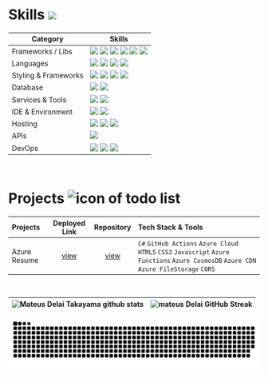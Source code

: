 <!-- <div align="center">
  <a href="https://www.linkedin.com/in/mateusdtakayama/"><img src="https://img.shields.io/badge/LinkedIn-d5d5d5?style=for-the-badge&logo=linkedin&logoColor=0A0209" alt="profile of LinkedIn with username Mateus Delai" /></a>

</div>
<br>

<br> -->

# Skills <img src='https://user-images.githubusercontent.com/74038190/206662607-d9e7591e-bbf9-42f9-9386-29efc927bc16.gif' width="40">

| Category             | Skills                                                                                                                                                                                                                                                                                                                                                                                                                                                                                                                                                                                                                                                       |
| -------------------- | ------------------------------------------------------------------------------------------------------------------------------------------------------------------------------------------------------------------------------------------------------------------------------------------------------------------------------------------------------------------------------------------------------------------------------------------------------------------------------------------------------------------------------------------------------------------------------------------------------------------------------------------------------------ |
| Frameworks / Libs    | <img src="https://img.shields.io/badge/next.js-000000?style=for-the-badge&logo=nextdotjs&logoColor=white"/> <img src="https://img.shields.io/badge/React-20232A?style=for-the-badge&logo=react&logoColor=61DAFB"/> <img src="https://img.shields.io/badge/Spring-339911?style=for-the-badge&logo=spring&logoColor=white"/> <img src="https://img.shields.io/badge/Express.js-000000?style=for-the-badge&logo=express&logoColor=white"/> <img src="https://img.shields.io/badge/Node.js-339933?style=for-the-badge&logo=nodedotjs&logoColor=white"/> <img src="https://img.shields.io/badge/Nest.js-E0234E?style=for-the-badge&logo=NestJs&logoColor=white"/> |
| Languages            | <img src="https://img.shields.io/badge/JavaScript-323330?style=for-the-badge&logo=javascript&logoColor=F7DF1E"/> <img src="https://img.shields.io/badge/TypeScript-007ACC?style=for-the-badge&logo=typescript&logoColor=white"/> <img src="https://img.shields.io/badge/java-FF7900?style=for-the-badge&logo=coffeescript&logoColor=white"/> <img src="https://img.shields.io/badge/c-A8B9CC?style=for-the-badge&logo=c&logoColor=white"/>                                                                                                                                                                                                                   |
| Styling & Frameworks | <img src="https://img.shields.io/badge/CSS3-1572B6?style=for-the-badge&logo=css3&logoColor=white" /> <img src="https://img.shields.io/badge/Tailwind_CSS-38B2AC?style=for-the-badge&logo=tailwind-css&logoColor=white"/> <img src="https://img.shields.io/badge/Sass-CC6699?style=for-the-badge&logo=sass&logoColor=white" /> <img src="https://img.shields.io/badge/Bootstrap-563D7C?style=for-the-badge&logo=bootstrap&logoColor=white" />                                                                                                                                                                                                                 |
| Database             | <img src="https://img.shields.io/badge/postgresql-4169E1?style=for-the-badge&logo=postgresql&logoColor=white" /> <img src="https://img.shields.io/badge/MySQL-005C84?style=for-the-badge&logo=mysql&logoColor=white"/>                                                                                                                                                                                                                                                                                                                                                                                                                                       |
| Services & Tools     | <img src="https://img.shields.io/badge/GitHub-000000?style=for-the-badge&logo=github&logoColor=white"/></a> <img src="https://img.shields.io/badge/GIT-E44C30?style=for-the-badge&logo=git&logoColor=white"/>                                                                                                                                                                                                                                                                                                                                                                                                                                                |
| IDE & Environment    | <img src="https://img.shields.io/badge/VSCode-0078D4?style=for-the-badge&logo=visual%20studio%20code&logoColor=white" /> <img src="https://img.shields.io/badge/eslint-3A33D1?style=for-the-badge&logo=eslint&logoColor=white" />                                                                                                                                                                                                                                                                                                                                                                                                                            |
| Hosting              | <img src="https://img.shields.io/badge/Vercel-000000?style=for-the-badge&logo=vercel&logoColor=white"/> <img src="https://img.shields.io/badge/Netlify-00C7B7?style=for-the-badge&logo=netlify&logoColor=white"/> <img src="https://img.shields.io/badge/Heroku-430098?style=for-the-badge&logo=heroku&logoColor=white"/>                                                                                                                                                                                                                                                                                                                                    |
| APIs                 | <img src="https://img.shields.io/badge/Postman-FF6C37?style=for-the-badge&logo=Postman&logoColor=white" />                                                                                                                                                                                                                                                                                                                                                                                                                                                                                                                                                   |
| DevOps               | <img src="https://img.shields.io/badge/linuxmint-87CF3E?style=for-the-badge&logo=linuxmint&logoColor=white" /> <img src="https://img.shields.io/badge/microsoftteams-6264A7?style=for-the-badge&logo=microsoftteams&logoColor=white" /> <img src="https://img.shields.io/badge/docker-2496ED?style=for-the-badge&logo=docker&logoColor=white" />                                                                                                                                                                                                                                                                                                             |

<br>

<!--- ------------------------------------------------------------------------------------------------------------------------------------------------------ -->
<!--- -- Projects Section ---------------------------------------------------------------------------------------------------------------------------------- -->
<!--- ------------------------------------------------------------------------------------------------------------------------------------------------------ -->

# Projects <img src="https://user-images.githubusercontent.com/74038190/221857969-f37e1717-1470-4fe4-abb5-88b334cf64ea.png" alt="icon of todo list" width="40" />

| Projects     |                 Deployed Link                  |                         Repository                         | Tech Stack & Tools                                                                                                                        |
| :----------- | :--------------------------------------------: | :--------------------------------------------------------: | :---------------------------------------------------------------------------------------------------------------------------------------- |
| Azure Resume | [view](https://mateusdtakayama.azureedge.net/) | [view](https://github.com/mateusdtakayama/curriculo-azure) | `C#` `GitHub Actions` `Azure Cloud` `HTML5` `CSS3` `Javascript` `Azure Functions` `Azure CosmosDB` `Azure CDN` `Azure FileStorage` `CORS` |

<br>
<!--- ------------------------------------------------------------------------------------------------------------------------------------------------------ -->
<!--- -- GitHub Stats ------------------------------------------------------------------------------------------------------------------------------------ -->
<!--- ------------------------------------------------------------------------------------------------------------------------------------------------------ -->

| ![Mateus Delai Takayama github stats](https://github-readme-stats.vercel.app/api?username=mateusdtakayama&rank_icon=percentile&show_icons=true&theme=tokyonight&border_radius=8) | ![mateus Delai GitHub Streak](https://github-readme-stats.vercel.app/api/top-langs/?username=mateusdtakayama&theme=tokyonight&layout=donut&hide=css,html) |
| -------------------------------------------------------------------------------------------------------------------------------------------------------------------------------- | ------------------------------------------------------------------------------------------------------------------------------------------- |

<!--- ------------------------------------------------------------------------------------------------------------------------------------------------------ -->
<!--- -- Snake Contribution Graph -------------------------------------------------------------------------------------------------------------------------- -->
<!--- ------------------------------------------------------------------------------------------------------------------------------------------------------ -->

![Snake animation Contribution Graph](https://raw.githubusercontent.com/mateusdtakayama/mateusdtakayama/output/github-contribution-grid-snake-dark.svg)
